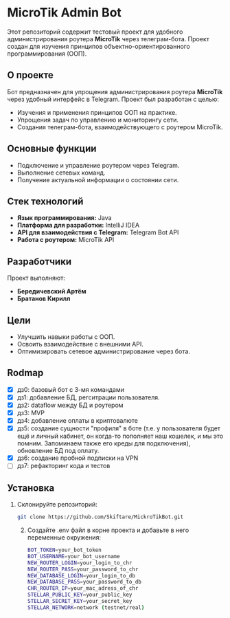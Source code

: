 # MicroTik Admin Bot

Этот репозиторий содержит тестовый проект для удобного администрирования роутера **MicroTik** через телеграм-бота. Проект создан для изучения принципов объектно-ориентированного программирования (ООП).

## О проекте

Бот предназначен для упрощения администрирования роутера **MicroTik** через удобный интерфейс в Telegram. Проект был разработан с целью:

- Изучения и применения принципов ООП на практике.
- Упрощения задач по управлению и мониторингу сети.
- Создания телеграм-бота, взаимодействующего с роутером MicroTik.

## Основные функции

- Подключение и управление роутером через Telegram.
- Выполнение сетевых команд.
- Получение актуальной информации о состоянии сети.

## Стек технологий

- **Язык программирования:** Java
- **Платформа для разработки:** IntelliJ IDEA
- **API для взаимодействия с Telegram:** Telegram Bot API
- **Работа с роутером:** MicroTik API

## Разработчики

Проект выполняют:

- **Бередичевский Артём**
- **Братанов Кирилл**

## Цели

- Улучшить навыки работы с ООП.
- Освоить взаимодействие с внешними API.
- Оптимизировать сетевое администрирование через бота.

## Rodmap

- [x] дз0: базовый бот с 3-мя командами
- [x] дз1: добавление БД, регситрации пользователя.
- [x] дз2: dataflow между БД и роутером
- [x] дз3: MVP
- [x] дз4: добавление оплаты в криптовалюте
- [x] дз5: создание сущности "профиля" в боте (т.е. у пользователя будет ещё и личный кабинет, он когда-то пополняет наш кошелек, и мы это помним. Запоминаем также его креды для подключения), обновление БД под оплату.
- [x] дз6: создание пробной подписки на VPN
- [ ] дз7: рефакторинг кода и тестов

## Установка

1. Склонируйте репозиторий:
   ```bash
   git clone https://github.com/Skiftare/MickroTikBot.git
    ```
   2. Создайте .env файл в корне проекта и добавьте в него переменные окружения:
      ```bash
      BOT_TOKEN=your_bot_token
      BOT_USERNAME=your_bot_username
      NEW_ROUTER_LOGIN=your_login_to_chr
      NEW_ROUTER_PASS=your_password_to_chr
      NEW_DATABASE_LOGIN=your_login_to_db
      NEW_DATABASE_PASS=your_password_to_db
      CHR_ROUTER_IP=your_mac_adress_of_chr
      STELLAR_PUBLIC_KEY=your_public_key
      STELLAR_SECRET_KEY=your_secret_key 
      STELLAR_NETWORK=network (testnet/real)
      ```
